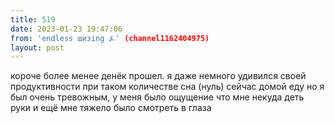 ```yaml
---
title: 519
date: 2023-01-23 19:47:06
from: 'endless шизing ⍼' (channel1162404975)
layout: post
---
```


короче более менее денёк прошел. я даже немного удивился своей продуктивности при таком количестве сна (нуль)
сейчас домой еду
но я был очень тревожным, у меня было ощущение что мне некуда деть руки и ещё мне тяжело было смотреть в глаза
